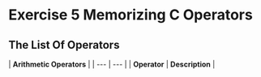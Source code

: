 # Exercise 5 Memorizing C Operators

## The List Of Operators

| **Arithmetic Operators** |
| --- | --- |
| **Operator** | **Description** |

